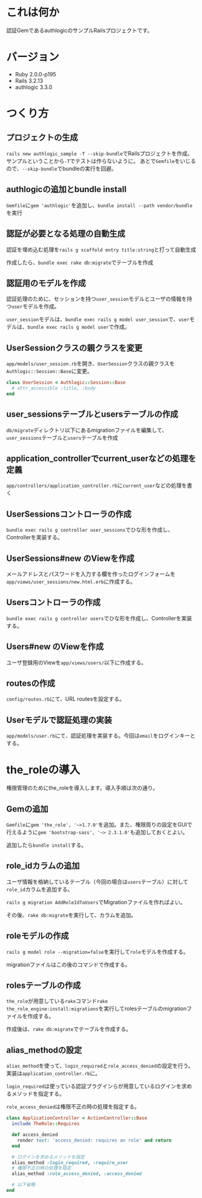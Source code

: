 # これは何か

認証GemであるauthlogicのサンプルRailsプロジェクトです。

# バージョン

* Ruby 2.0.0-p195
* Rails 3.2.13
* authlogic 3.3.0

# つくり方
## プロジェクトの生成

`rails new authlogic_sample -T --skip-bundle`でRailsプロジェクトを作成。サンプルということから`-T`でテストは作らないように。
あとで`Gemfile`をいじるので、`--skip-bundle`でbundleの実行を回避。

## authlogicの追加とbundle install

`Gemfile`に`gem 'authlogic'`を追加し、`bundle install --path vendor/bundle`を実行

## 認証が必要となる処理の自動生成

認証を埋め込む処理を`rails g scaffold entry title:string`と打って自動生成

作成したら、`bundle exec rake db:migrate`でテーブルを作成

## 認証用のモデルを作成

認証処理のために、セッションを持つ`user_session`モデルとユーザの情報を持つ`user`モデルを作成。

`user_session`モデルは、`bundle exec rails g model user_session`で、`user`モデルは、`bundle exec rails g model user`で作成。

## UserSessionクラスの親クラスを変更

`app/models/user_session.rb`を開き、`UserSession`クラスの親クラスを`Authlogic::Session::Base`に変更。

```ruby
class UserSession < Authlogic::Session::Base
  # attr_accessible :title, :body
end
```
## user_sessionsテーブルとusersテーブルの作成

`db/migrate`ディレクトリ以下にあるmigrationファイルを編集して、`user_sessions`テーブルと`users`テーブルを作成

## application_controllerでcurrent_userなどの処理を定義

`app/controllers/application_controller.rb`に`current_user`などの処理を書く

## UserSessionsコントローラの作成

`bundle exec rails g controller user_sessions`でひな形を作成し、Controllerを実装する。

## UserSessions#new のViewを作成

メールアドレスとパスワードを入力する欄を作ったログインフォームを`app/views/user_sessions/new.html.erb`に作成する。

## Usersコントローラの作成

`bundle exec rails g controller users`でひな形を作成し、Controllerを実装する。

## Users#new のViewを作成

ユーザ登録用のViewを`app/views/users/`以下に作成する。

## routesの作成

`config/routes.rb`にて、URL routesを設定する。

## Userモデルで認証処理の実装

`app/models/user.rb`にて、認証処理を実装する。今回は`email`をログインキーとする。

# the_roleの導入

権限管理のためにthe_roleを導入します。導入手順は次の通り。

## Gemの追加

`Gemfile`に`gem 'the_role', '~>1.7.0'`を追加。また、権限周りの設定をGUIで行えるように`gem 'bootstrap-sass', '~> 2.3.1.0'`も追加しておくとよい。

追加したら`bundle install`する。

## role_idカラムの追加

ユーザ情報を格納しているテーブル（今回の場合は`users`テーブル）に対して`role_id`カラムを追加する。

`rails g migration AddRoleIdToUsers`でMigrationファイルを作ればよい。

その後、`rake db:migrate`を実行して、カラムを追加。

## roleモデルの作成

`rails g model role --migration=false`を実行して`role`モデルを作成する。

migrationファイルはこの後のコマンドで作成する。

## rolesテーブルの作成

`the_role`が用意している`rake`コマンド`rake the_role_engine:install:migrations`を実行してrolesテーブルのmigrationファイルを作成する。

作成後は、`rake db:migrate`でテーブルを作成する。

## alias_methodの設定

`alias_method`を使って、`login_required`と`role_access_denied`の設定を行う。実装は`application_controller.rb`に。

`login_required`は使っている認証プラグインらが用意しているログインを求めるメソッドを指定する。

`role_access_denied`は権限不正の時の処理を指定する。

```ruby
class ApplicationController < ActionController::Base
  include TheRole::Requires

  def access_denied
    render text: 'access_denied: requires an role' and return
  end

  # ログインを求めるメソッドを指定
  alias_method :login_required, :require_user
  # 権限不正の時の処理を指定
  alias_method :role_access_denied, :access_denied

  # 以下省略
end
```


